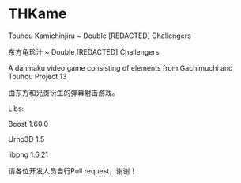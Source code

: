 # THKame
Touhou Kamichinjiru ~ Double [REDACTED] Challengers

东方龟珍汁 ~ Double [REDACTED] Challengers

A danmaku video game consisting of elements from Gachimuchi and Touhou Project 13

由东方和兄贵衍生的弹幕射击游戏。

Libs:

Boost 1.60.0

Urho3D 1.5
  
libpng 1.6.21

请各位开发人员自行Pull request，谢谢！
